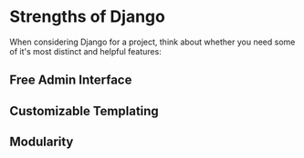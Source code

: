 # Strengths of Django

When considering Django for a project, think about whether you need some of it's most distinct and helpful features:

## Free Admin Interface

## Customizable Templating

## Modularity
